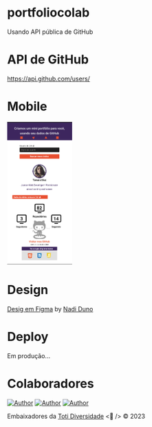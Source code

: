 # portfoliocolab

Usando API pública de GitHub


# API de GitHub

https://api.github.com/users/<nomeUsuario>


# Mobile
<div>
  <img 
    alt="Timer Pomodoro"
    src="https://github.com/nadiduno/portfoliocolab/blob/main/.github/ImgApp.png" 
    width="30%"
  >
  <br />
</div>


# Design

[Desig em Figma](https://www.figma.com/file/jDcuHzp08C27QmdEVpLDuF/PortfolioColab?type=design&node-id=0-1&mode=design&t=TR50a0guEUFc7paM-0) by [Nadi Duno](https://www.linkedin.com/in/nadiduno/) 


# Deploy

Em produção...


# Colaboradores

[![Author](https://img.shields.io/badge/Dev-Maoly%20Lara-orange%20)](https://www.linkedin.com/in/maolylara/)
[![Author](https://img.shields.io/badge/Dev-Nadi%20Duno-blueviolet%20)](https://www.linkedin.com/in/nadiduno/)
[![Author](https://img.shields.io/badge/Dev-Victor%20Martínez-blueviolet%20)](https://www.linkedin.com/in/)


Embaixadores da [Toti Diversidade](https://totidiversidade.com.br/) <💜 /> © 2023